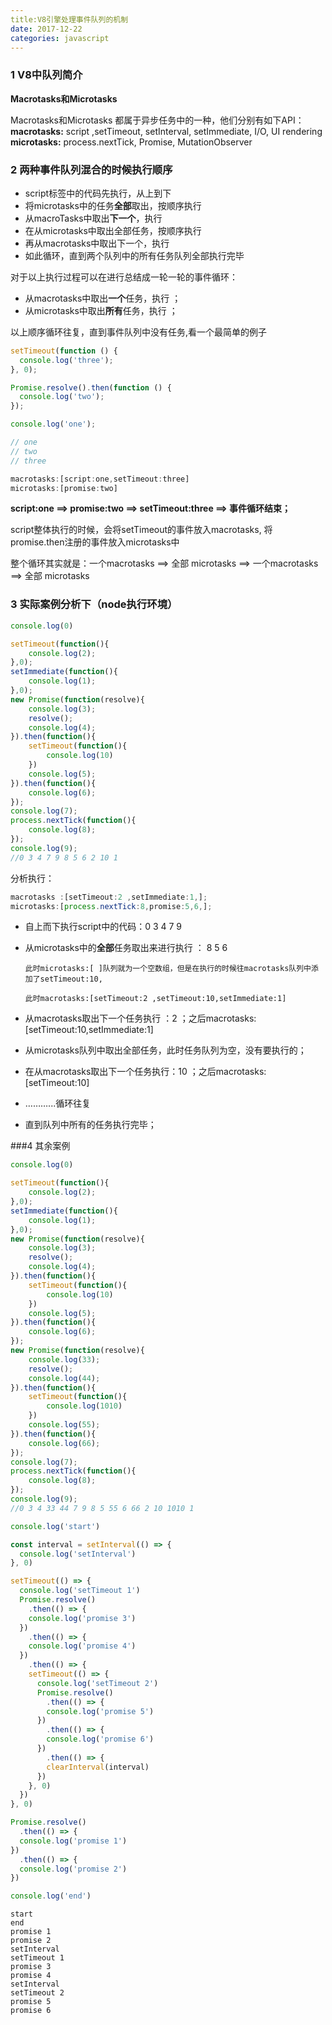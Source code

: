 ```yaml
---
title:V8引擎处理事件队列的机制
date: 2017-12-22
categories: javascript
---
```


### 1 V8中队列简介

**Macrotasks和Microtasks**

Macrotasks和Microtasks 都属于异步任务中的一种，他们分别有如下API：
**macrotasks:** script ,setTimeout, setInterval, setImmediate, I/O, UI rendering
**microtasks:** process.nextTick, Promise, MutationObserver

### 2 两种事件队列混合的时候执行顺序

* script标签中的代码先执行，从上到下
* 将microtasks中的任务**全部**取出，按顺序执行
* 从macroTasks中取出**下一个**，执行
* 在从microtasks中取出全部任务，按顺序执行
* 再从macrotasks中取出下一个，执行
* 如此循环，直到两个队列中的所有任务队列全部执行完毕

对于以上执行过程可以在进行总结成一轮一轮的事件循环：

* 从macrotasks中取出**一个**任务，执行 ；
* 从microtasks中取出**所有**任务，执行 ；

以上顺序循环往复，直到事件队列中没有任务,看一个最简单的例子

```javascript
setTimeout(function () {
  console.log('three');
}, 0);

Promise.resolve().then(function () {
  console.log('two');
});

console.log('one');

// one
// two
// three
```

```javascript
macrotasks:[script:one,setTimeout:three]
microtasks:[promise:two]
```

**script:one ==> promise:two ==> setTimeout:three ==> 事件循环结束；**

script整体执行的时候，会将setTimeout的事件放入macrotasks, 将promise.then注册的事件放入microtasks中

整个循环其实就是：一个macrotasks ==> 全部 microtasks ==> 一个macrotasks ==> 全部 microtasks

### 3 实际案例分析下（node执行环境）

```javascript
console.log(0)

setTimeout(function(){
    console.log(2);
},0);
setImmediate(function(){
    console.log(1);
},0);
new Promise(function(resolve){
    console.log(3);
    resolve();
    console.log(4);
}).then(function(){
    setTimeout(function(){
        console.log(10)
    })
    console.log(5);
}).then(function(){
    console.log(6);
});
console.log(7);
process.nextTick(function(){
    console.log(8);
});
console.log(9);
//0 3 4 7 9 8 5 6 2 10 1

```

分析执行：

```javascript
macrotasks :[setTimeout:2 ,setImmediate:1,];
microtasks:[process.nextTick:8,promise:5,6,];
```

* 自上而下执行script中的代码：0  3 4 7 9 

* 从microtasks中的**全部**任务取出来进行执行 ： 8 5 6 

      此时microtasks:[ ]队列就为一个空数组，但是在执行的时候往macrotasks队列中添加了setTimeout:10,

      此时macrotasks:[setTimeout:2 ,setTimeout:10,setImmediate:1]

* 从macrotasks取出下一个任务执行 ：2 ；之后macrotasks:[setTimeout:10,setImmediate:1]

* 从microtasks队列中取出全部任务，此时任务队列为空，没有要执行的；

* 在从macrotasks取出下一个任务执行：10 ；之后macrotasks:[setTimeout:10]

* ………...循环往复

* 直到队列中所有的任务执行完毕；

###4 其余案例

```javascript
console.log(0)

setTimeout(function(){
    console.log(2);
},0);
setImmediate(function(){
    console.log(1);
},0);
new Promise(function(resolve){
    console.log(3);
    resolve();
    console.log(4);
}).then(function(){
    setTimeout(function(){
        console.log(10)
    })
    console.log(5);
}).then(function(){
    console.log(6);
});
new Promise(function(resolve){
    console.log(33);
    resolve();
    console.log(44);
}).then(function(){
    setTimeout(function(){
        console.log(1010)
    })
    console.log(55);
}).then(function(){
    console.log(66);
});
console.log(7);
process.nextTick(function(){
    console.log(8);
});
console.log(9);
//0 3 4 33 44 7 9 8 5 55 6 66 2 10 1010 1
```

```javascript
console.log('start')

const interval = setInterval(() => {
  console.log('setInterval')
}, 0)

setTimeout(() => {
  console.log('setTimeout 1')
  Promise.resolve()
    .then(() => {
    console.log('promise 3')
  })
    .then(() => {
    console.log('promise 4')
  })
    .then(() => {
    setTimeout(() => {
      console.log('setTimeout 2')
      Promise.resolve()
        .then(() => {
        console.log('promise 5')
      })
        .then(() => {
        console.log('promise 6')
      })
        .then(() => {
        clearInterval(interval)
      })
    }, 0)
  })
}, 0)

Promise.resolve()
  .then(() => {
  console.log('promise 1')
})
  .then(() => {
  console.log('promise 2')
})

console.log('end')

```

```
start 
end
promise 1 
promise 2 
setInterval 
setTimeout 1 
promise 3 
promise 4 
setInterval 
setTimeout 2 
promise 5 
promise 6
```


